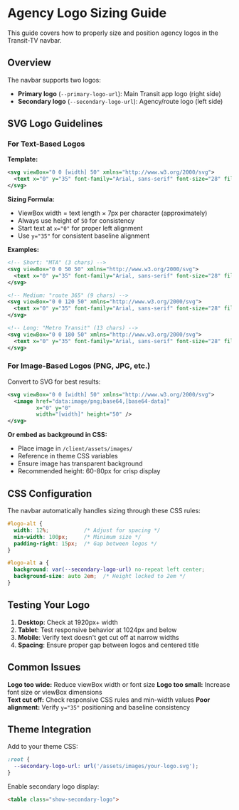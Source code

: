 # Agency Logo Sizing Guide

This guide covers how to properly size and position agency logos in the Transit-TV navbar.

## Overview

The navbar supports two logos:
- **Primary logo** (`--primary-logo-url`): Main Transit app logo (right side)
- **Secondary logo** (`--secondary-logo-url`): Agency/route logo (left side)

## SVG Logo Guidelines

### For Text-Based Logos

**Template:**
```xml
<svg viewBox="0 0 [width] 50" xmlns="http://www.w3.org/2000/svg">
  <text x="0" y="35" font-family="Arial, sans-serif" font-size="28" fill="currentColor">Your Text</text>
</svg>
```

**Sizing Formula:**
- ViewBox width = text length × 7px per character (approximately)
- Always use height of `50` for consistency
- Start text at `x="0"` for proper left alignment
- Use `y="35"` for consistent baseline alignment

**Examples:**
```xml
<!-- Short: "MTA" (3 chars) -->
<svg viewBox="0 0 50 50" xmlns="http://www.w3.org/2000/svg">
  <text x="0" y="35" font-family="Arial, sans-serif" font-size="28" fill="currentColor">MTA</text>
</svg>

<!-- Medium: "route 365" (9 chars) -->
<svg viewBox="0 0 120 50" xmlns="http://www.w3.org/2000/svg">
  <text x="0" y="35" font-family="Arial, sans-serif" font-size="28" fill="currentColor">route 365</text>
</svg>

<!-- Long: "Metro Transit" (13 chars) -->
<svg viewBox="0 0 180 50" xmlns="http://www.w3.org/2000/svg">
  <text x="0" y="35" font-family="Arial, sans-serif" font-size="28" fill="currentColor">Metro Transit</text>
</svg>
```

### For Image-Based Logos (PNG, JPG, etc.)

Convert to SVG for best results:

```xml
<svg viewBox="0 0 [width] 50" xmlns="http://www.w3.org/2000/svg">
  <image href="data:image/png;base64,[base64-data]" 
         x="0" y="0" 
         width="[width]" height="50" />
</svg>
```

**Or embed as background in CSS:**
- Place image in `/client/assets/images/`
- Reference in theme CSS variables
- Ensure image has transparent background
- Recommended height: 60-80px for crisp display

## CSS Configuration

The navbar automatically handles sizing through these CSS rules:

```css
#logo-alt {
  width: 12%;           /* Adjust for spacing */
  min-width: 100px;     /* Minimum size */
  padding-right: 15px;  /* Gap between logos */
}

#logo-alt a {
  background: var(--secondary-logo-url) no-repeat left center;
  background-size: auto 2em;  /* Height locked to 2em */
}
```

## Testing Your Logo

1. **Desktop**: Check at 1920px+ width
2. **Tablet**: Test responsive behavior at 1024px and below  
3. **Mobile**: Verify text doesn't get cut off at narrow widths
4. **Spacing**: Ensure proper gap between logos and centered title

## Common Issues

**Logo too wide:** Reduce viewBox width or font size
**Logo too small:** Increase font size or viewBox dimensions  
**Text cut off:** Check responsive CSS rules and min-width values
**Poor alignment:** Verify `y="35"` positioning and baseline consistency

## Theme Integration

Add to your theme CSS:
```css
:root {
  --secondary-logo-url: url('/assets/images/your-logo.svg');
}
```

Enable secondary logo display:
```html
<table class="show-secondary-logo">
```